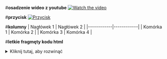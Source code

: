 
#**osadzenie wideo z youtube**
[![Watch the video](https://img.youtube.com/vi/dQw4w9WgXcQ/0.jpg)](https://www.youtube.com/embed/dQw4w9WgXcQ?si=Cl7Kdz7xLTkFSZNv)

#**przycisk**
[![Przycisk](https://img.shields.io/badge/Przycisk-Kliknij%20mnie-blue)](https://example.com)

#**kolumny**
| Nagłówek 1 | Nagłówek 2 |
|------------|------------|
| Komórka 1  | Komórka 2  |
| Komórka 3  | Komórka 4  |

#**letkie fragmęty kodu html**
<details>
<summary>Kliknij tutaj, aby rozwinąć</summary>
<p>Tekst ukryty w rozwijanym elemencie.</p>
</details>
